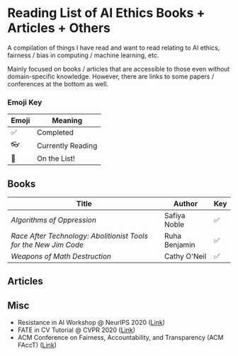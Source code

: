 # Reading List of AI Ethics Books + Articles + Others
A compilation of things I have read and want to read relating to AI ethics, fairness / bias in computing / machine learning, etc. 

Mainly focused on books / articles that are accessible to those even without domain-specific knowledge. However, there are links to some papers / conferences at the bottom as well. 

### Emoji Key
Emoji | Meaning
------------ | -------------
:white_check_mark: | Completed
:eyeglasses:| Currently Reading
:small_orange_diamond: | On the List! 

## Books
Title | Author | Key
------------ | ------------- | ------------- 
*Algorithms of Oppression* | Safiya Noble | :white_check_mark: 
*Race After Technology: Abolitionist Tools for the New Jim Code* | Ruha Benjamin | :white_check_mark: 
*Weapons of Math Destruction* | Cathy O'Neil | :white_check_mark: 

## Articles

## Misc
* Resistance in AI Workshop @ NeurIPS 2020 ([Link](https://sites.google.com/view/resistance-ai-neurips-20/accepted-papers-and-media))
* FATE in CV Tutorial @ CVPR 2020 ([Link](https://sites.google.com/view/fatecv-tutorial/home?authuser=0))
* ACM Conference on Fairness, Accountability, and Transparency (ACM FAccT) ([Link](https://facctconference.org/))
